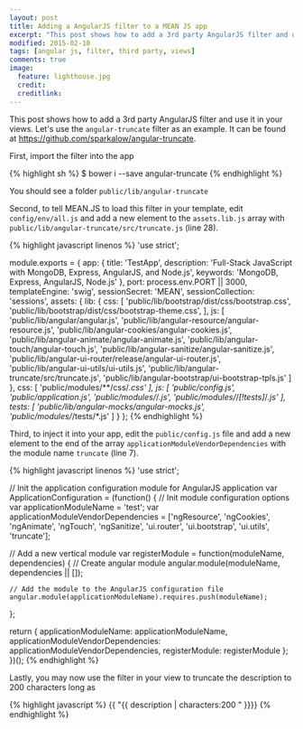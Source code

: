 ```yaml
---
layout: post
title: Adding a AngularJS filter to a MEAN JS app
excerpt: "This post shows how to add a 3rd party AngularJS filter and use it in your views"
modified: 2015-02-10
tags: [angular js, filter, third party, views]
comments: true
image:
  feature: lighthouse.jpg
  credit: 
  creditlink: 
---
```


This post shows how to add a 3rd party AngularJS filter and use it in your views. Let's use the `angular-truncate` filter as an example.  It can be found at <https://github.com/sparkalow/angular-truncate>.


First, import the filter into the app

{% highlight sh %}
$ bower i --save angular-truncate
{% endhighlight %}

You should see a folder `public/lib/angular-truncate`

Second, to tell MEAN.JS to load this filter in your template, edit `config/env/all.js` and add a new element to the `assets.lib.js` array with `public/lib/angular-truncate/src/truncate.js` (line 28).

{% highlight javascript linenos %}
'use strict';

module.exports = {
  app: {
    title: 'TestApp',
    description: 'Full-Stack JavaScript with MongoDB, Express, AngularJS, and Node.js',
    keywords: 'MongoDB, Express, AngularJS, Node.js'
  },
  port: process.env.PORT || 3000,
  templateEngine: 'swig',
  sessionSecret: 'MEAN',
  sessionCollection: 'sessions',
  assets: {
    lib: {
      css: [
        'public/lib/bootstrap/dist/css/bootstrap.css',
        'public/lib/bootstrap/dist/css/bootstrap-theme.css',
      ],
      js: [
        'public/lib/angular/angular.js',
        'public/lib/angular-resource/angular-resource.js', 
        'public/lib/angular-cookies/angular-cookies.js', 
        'public/lib/angular-animate/angular-animate.js', 
        'public/lib/angular-touch/angular-touch.js', 
        'public/lib/angular-sanitize/angular-sanitize.js', 
        'public/lib/angular-ui-router/release/angular-ui-router.js',
        'public/lib/angular-ui-utils/ui-utils.js',
        'public/lib/angular-truncate/src/truncate.js',
        'public/lib/angular-bootstrap/ui-bootstrap-tpls.js'
      ]
    },
    css: [
      'public/modules/**/css/*.css'
    ],
    js: [
      'public/config.js',
      'public/application.js',
      'public/modules/*/*.js',
      'public/modules/*/*[!tests]*/*.js'
    ],
    tests: [
      'public/lib/angular-mocks/angular-mocks.js',
      'public/modules/*/tests/*.js'
    ]
  }
};
{% endhighlight %}

Third, to inject it into your app, edit the `public/config.js` file and add a new element to the end of the array `applicationModuleVendorDependencies` with the module name `truncate` (line 7).

{% highlight javascript linenos %}
'use strict';

// Init the application configuration module for AngularJS application
var ApplicationConfiguration = (function() {
  // Init module configuration options
  var applicationModuleName = 'test';
  var applicationModuleVendorDependencies = ['ngResource', 'ngCookies',  'ngAnimate',  'ngTouch',  'ngSanitize',  'ui.router', 'ui.bootstrap', 'ui.utils', 'truncate'];

  // Add a new vertical module
  var registerModule = function(moduleName, dependencies) {
    // Create angular module
    angular.module(moduleName, dependencies || []);

    // Add the module to the AngularJS configuration file
    angular.module(applicationModuleName).requires.push(moduleName);
  };

  return {
    applicationModuleName: applicationModuleName,
    applicationModuleVendorDependencies: applicationModuleVendorDependencies,
    registerModule: registerModule
  };
})();
{% endhighlight %}

Lastly, you may now use the filter in your view to truncate the description to 200 characters long as 

{% highlight javascript %}
{{ "{{ description | characters:200 " }}}}
{% endhighlight %}
